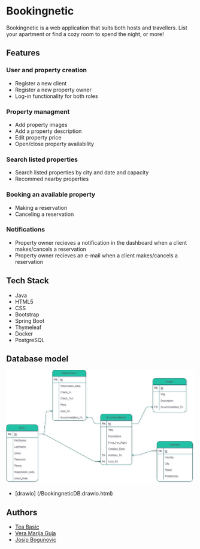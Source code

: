 
# Bookingnetic

Bookingnetic is a web application that suits both hosts and travellers. List your apartment or find a cozy room to spend the night, or more!

## Features

### User and property creation
  - Register a new client
  - Register a new property owner
  - Log-in functionality for both roles

### Property managment
  - Add property images
  - Add a property description
  - Edit property price
  - Open/close property availability

### Search listed properties
  - Search listed properties by city and date and capacity
  - Recommed nearby properties 

### Booking an available property    
  - Making a reservation
  - Canceling a reservation

### Notifications
  - Property owner recieves a notification in the dashboard when a client makes/cancels a reservation
  - Property owner recieves an e-mail when a client makes/cancels a reservation
## Tech Stack

- Java
- HTML5
- CSS
- Bootstrap
- Spring Boot
- Thymeleaf
- Docker
- PostgreSQL


## Database model
![Database Model](/BookingneticDB.jpg)
- [drawio] (/BookingneticDB.drawio.html)
## Authors

- [Tea Basic](https://www.github.com/Tea27)
- [Vera Marija Guja](https://www.github.com/VeraMarija)
- [Josip Bogunovic](https://www.github.com/permetris) 

